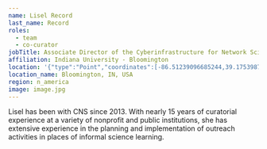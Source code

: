 ```yaml
---
name: Lisel Record
last_name: Record
roles:
  - team
  - co-curator
jobTitle: Associate Director of the Cyberinfrastructure for Network Science Center
affiliation: Indiana University - Bloomington
location: '{"type":"Point","coordinates":[-86.51239096685244,39.17539877656838]}'
location_name: Bloomington, IN, USA
region: n_america
image: image.jpg
---
```

Lisel has been with CNS since 2013. With nearly 15 years of curatorial experience at a variety of nonprofit and public institutions, she has extensive experience in the planning and implementation of outreach activities in places of informal science learning.
